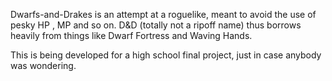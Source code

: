 Dwarfs-and-Drakes is an attempt at a roguelike, meant to avoid the use of pesky HP , MP and so on. D&D (totally not a ripoff name) thus borrows heavily from things like Dwarf Fortress and Waving Hands.

This is being developed for a high school final project, just in case anybody was wondering.